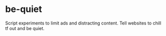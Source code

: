 # be-quiet
Script experiments to limit ads and distracting content. Tell websites to chill tf out and be quiet.
